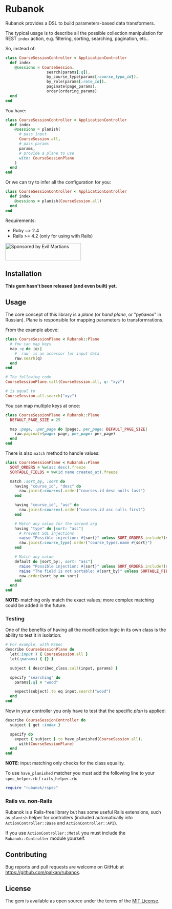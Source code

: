 # Rubanok

Rubanok provides a DSL to build parameters-based data transformers.

The typical usage is to describe all the possible collection manipulation for REST `index` action, e.g. filtering, sorting, searching, pagination, etc..

So, instead of:

```ruby
class CourseSessionController < ApplicationController
  def index
    @sessions = CourseSession.
                  search(params[:q]).
                  by_course_type(params[:course_type_id]).
                  by_role(params[:role_id]).
                  paginate(page_params).
                  order(ordering_params)
  end
end
```

You have:

```ruby
class CourseSessionController < ApplicationController
  def index
    @sessions = planish(
      # pass input
      CourseSession.all,
      # pass params
      params,
      # provide a plane to use
      with: CourseSessionPlane
    )
  end
end
```

Or we can try to infer all the configuration for you:


```ruby
class CourseSessionController < ApplicationController
  def index
    @sessions = planish(CourseSession.all)
  end
end
```

Requirements:
- Ruby ~> 2.4
- Rails >= 4.2 (only for using with Rails)

<a href="https://evilmartians.com/">
<img src="https://evilmartians.com/badges/sponsored-by-evil-martians.svg" alt="Sponsored by Evil Martians" width="236" height="54"></a>

## Installation

**This gem hasn't been released (and even built) yet.**

## Usage

The core concept of this library is a _plane_ (or _hand plane_, or "рубанок" in Russian). Plane is responsible for mapping parameters to transformrations.

From the example above:

```ruby
class CourseSessionPlane < Rubanok::Plane
  # You can map keys
  map :q do |q:|
    # `raw` is an accessor for input data
    raw.searh(q)
  end
end

# The following code
CourseSessionPlane.call(CourseSession.all, q: "xyz")

# is equal to
CourseSession.all.search("xyz")
```

You can map multiple keys at once:

```ruby
class CourseSessionPlane < Rubanok::Plane
  DEFAULT_PAGE_SIZE = 25

  map :page, :per_page do |page:, per_page: DEFAULT_PAGE_SIZE|
    raw.paginate(page: page, per_page: per_page)
  end
end
```

There is also `match` method to handle values:

```ruby
class CourseSessionPlane < Rubanok::Plane
  SORT_ORDERS = %w(asc desc).freeze
  SORTABLE_FIELDS = %w(id name created_at).freeze

  match :sort_by, :sort do
    having "course_id", "desc" do
      raw.joins(:courses).order("courses.id desc nulls last")
    end

    having "course_id", "asc" do
      raw.joins(:courses).order("courses.id asc nulls first")
    end

    # Match any value for the second arg
    having "type" do |sort: "asc"|
      # Prevent SQL injections
      raise "Possible injection: #{sort}" unless SORT_ORDERS.include?(sort)
      raw.joins(:course_type).order("course_types.name #{sort}")
    end

    # Match any value
    default do |sort_by:, sort: "asc"|
      raise "Possible injection: #{sort}" unless SORT_ORDERS.include?(sort)
      raise "The field is not sortable: #{sort_by}" unless SORTABLE_FIELDS.include?(sort_by)
      raw.order(sort_by => sort)
    end
  end
end
```

**NOTE:** matching only match the exact values; more complex matching could be added in the future.

### Testing

One of the benefits of having all the modification logic in its own class is the ability to test it in isolation:

```ruby
# For example, with RSpec
describe CourseSessionPlane do
  let(:input ) { CourseSession.all }
  let(:params) { {} }

  subject { described_class.call(input, params) }

  specify "searching" do
    params[:q] = "wood"

    expect(subject).to eq input.search("wood")
  end
end
```

Now in your controller you only have to test that the specific _plan_ is applied:

```ruby
describe CourseSessionController do
  subject { get :index }

  specify do
    expect { subject }.to have_planished(CourseSession.all).
      with(CourseSessionPlane)
  end
end
```

**NOTE**: input matching only checks for the class equality.

To use `have_planished` matcher you must add the following line to your `spec_helper.rb` / `rails_helper.rb`:

```ruby
require "rubanok/rspec"
```

### Rails vs. non-Rails

Rubanok is a Rails-free library but has some useful Rails extensions, such as `planish` helper for controllers (included automatically into `ActionController::Base` and `ActionController::API`).

If you use `ActionController::Metal` you must include the `Rubanok::Controller` module yourself.

## Contributing

Bug reports and pull requests are welcome on GitHub at https://github.com/palkan/rubanok.

## License

The gem is available as open source under the terms of the [MIT License](https://opensource.org/licenses/MIT).
